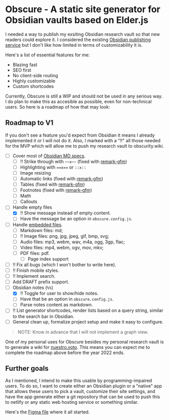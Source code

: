 # Obscure - A static site generator for Obsidian vaults based on Elder.js 

I needed a way to publish my exsiting Obsidian research vault so that new readers could explore it. I considered the existing [Obsidian publishing service](https://obsidian.md/publish) but I don't like how limited in terms of customizability it is.

Here's a list of essential features for me:

- Blazing fast
- SEO first
- No client-side routing
- Highly customizable
- Custom shortcodes

Currently, Obscure is still a WIP and should not be used in any serious way. I do plan to make this as accesible as possible, even for non-technical users. So here is a roadmap of how that may look:

## Roadmap to V1

If you don't see a feature you'd expect from Obsidian it means I already implemented it or I will not do it. Also, I marked with a "‼️" all those needed for the MVP which will allow me to push my research vault to obscurity.wiki.

- [ ] Cover most of [Obsidian MD specs](https://help.obsidian.md/How+to/Format+your+notes).
	- [ ] ‼️ Strike through with `~~x~~` (fixed with [remark-gfm](https://github.com/remarkjs/remark-gfm))
	- [ ] Highlighting with `==x==` or `::x::`
	- [ ] Image resizing
	- [ ] Automatic links (fixed with [remark-gfm](https://github.com/remarkjs/remark-gfm))
	- [ ] Tables (fixed with [remark-gfm](https://github.com/remarkjs/remark-gfm))
	- [ ] Footnotes (fixed with [remark-gfm](https://github.com/remarkjs/remark-gfm))
	- [ ] Math
	- [ ] Callouts
- [ ] Handle empty files
	- [x] ‼️ Show message instead of empty content.
	- [ ] Have the message be an option in `obscure.config.js`.
- [ ] Handle [embedded files](https://help.obsidian.md/How+to/Embed+files).
	- [ ] Markdown files: md;
	- [ ] ‼️ Image files: png, jpg, jpeg, gif, bmp, svg;
	- [ ] Audio files: mp3, webm, wav, m4a, ogg, 3gp, flac;
	- [ ] Video files: mp4, webm, ogv, mov, mkv;
	- [ ] PDF files: pdf.
		- [ ] Page index support
- [ ] ‼️ Fix all bugs (which I won't bother to write here).
- [ ] ‼️ Finish mobile styles.
- [ ] ‼️ Implement search.
- [ ] Add DRAFT prefix support.
- [ ] Obsidian notes (`%%`)
	- [x] ‼️ Toggle for user to show/hide notes.
	- [ ] Have that be an option in `obscure.config.js`.
	- [ ] Parse notes content as markdown.
- [ ] ‼️ List generator shortcodes, render lists based on a query string, similar to the search bar in Obsidian.
- [ ] General clean up, formalize project setup and make it easy to configure.

> NOTE: Know in advance that I will not implement a graph view.

One of my personal uses for Obscure besides my personal research vault is to generate a wiki for [nuestro.voto](//fernando.works/projects/nuestro-voto). This means you can expect me to complete the roadmap above before the year 2022 ends.


## Further goals

As I mentioned, I intend to make this usable by programming-impaired users. To do so, I want to create either an Obsidian plugin or a "native" app that allows these users to pick a vault, customize their site settings, and have the app generate either a git repository that can be used to push this to netlify or any static web hosting service or something similar.

Here's the [Figma file](https://www.figma.com/file/S1H33ONKWWWsGL2n6zFTUc/Documentation-Template?node-id=0%3A1) where it all started.
